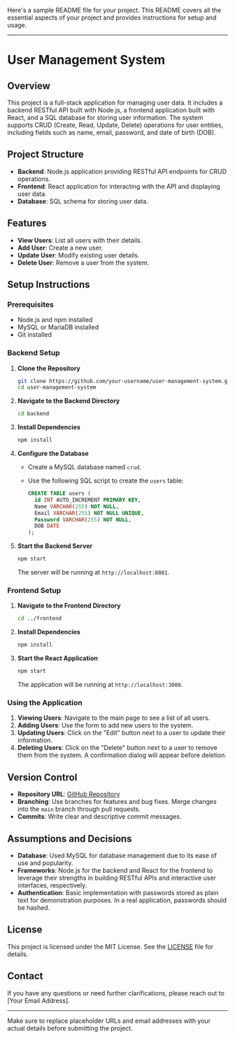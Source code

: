 Here's a sample README file for your project. This README covers all the essential aspects of your project and provides instructions for setup and usage.

---

# User Management System

## Overview

This project is a full-stack application for managing user data. It includes a backend RESTful API built with Node.js, a frontend application built with React, and a SQL database for storing user information. The system supports CRUD (Create, Read, Update, Delete) operations for user entities, including fields such as name, email, password, and date of birth (DOB).

## Project Structure

- **Backend**: Node.js application providing RESTful API endpoints for CRUD operations.
- **Frontend**: React application for interacting with the API and displaying user data.
- **Database**: SQL schema for storing user data.

## Features

- **View Users**: List all users with their details.
- **Add User**: Create a new user.
- **Update User**: Modify existing user details.
- **Delete User**: Remove a user from the system.

## Setup Instructions

### Prerequisites

- Node.js and npm installed
- MySQL or MariaDB installed
- Git installed

### Backend Setup

1. **Clone the Repository**

   ```bash
   git clone https://github.com/your-username/user-management-system.git
   cd user-management-system
   ```

2. **Navigate to the Backend Directory**

   ```bash
   cd backend
   ```

3. **Install Dependencies**

   ```bash
   npm install
   ```

4. **Configure the Database**

   - Create a MySQL database named `crud`.
   - Use the following SQL script to create the `users` table:

     ```sql
     CREATE TABLE users (
       id INT AUTO_INCREMENT PRIMARY KEY,
       Name VARCHAR(255) NOT NULL,
       Email VARCHAR(255) NOT NULL UNIQUE,
       Password VARCHAR(255) NOT NULL,
       DOB DATE
     );
     ```

5. **Start the Backend Server**

   ```bash
   npm start
   ```

   The server will be running at `http://localhost:8081`.

### Frontend Setup

1. **Navigate to the Frontend Directory**

   ```bash
   cd ../frontend
   ```

2. **Install Dependencies**

   ```bash
   npm install
   ```

3. **Start the React Application**

   ```bash
   npm start
   ```

   The application will be running at `http://localhost:3000`.

### Using the Application

1. **Viewing Users**: Navigate to the main page to see a list of all users.
2. **Adding Users**: Use the form to add new users to the system.
3. **Updating Users**: Click on the "Edit" button next to a user to update their information.
4. **Deleting Users**: Click on the "Delete" button next to a user to remove them from the system. A confirmation dialog will appear before deletion.

## Version Control

- **Repository URL**: [GitHub Repository](https://github.com/your-username/user-management-system)
- **Branching**: Use branches for features and bug fixes. Merge changes into the `main` branch through pull requests.
- **Commits**: Write clear and descriptive commit messages.

## Assumptions and Decisions

- **Database**: Used MySQL for database management due to its ease of use and popularity.
- **Frameworks**: Node.js for the backend and React for the frontend to leverage their strengths in building RESTful APIs and interactive user interfaces, respectively.
- **Authentication**: Basic implementation with passwords stored as plain text for demonstration purposes. In a real application, passwords should be hashed.

## License

This project is licensed under the MIT License. See the [LICENSE](LICENSE) file for details.

## Contact

If you have any questions or need further clarifications, please reach out to [Your Email Address].

---

Make sure to replace placeholder URLs and email addresses with your actual details before submitting the project.
